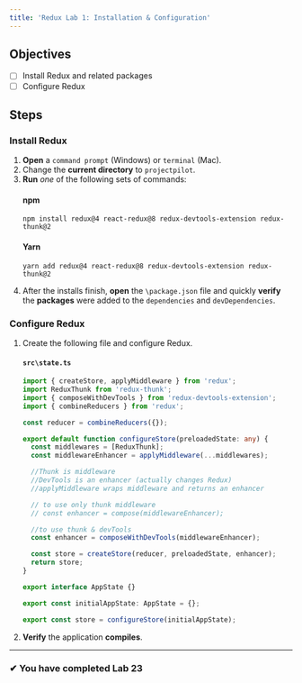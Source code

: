 ```yaml
---
title: 'Redux Lab 1: Installation & Configuration'
---
```


## Objectives

- [ ] Install Redux and related packages
- [ ] Configure Redux

## Steps

### Install Redux

1. **Open** a `command prompt` (Windows) or `terminal` (Mac).
1. Change the **current directory** to `projectpilot`.
1. **Run** _one_ of the following sets of commands:
   #### npm
   ```shell
   npm install redux@4 react-redux@8 redux-devtools-extension redux-thunk@2
   ```
   #### Yarn
   ```shell
   yarn add redux@4 react-redux@8 redux-devtools-extension redux-thunk@2
   ```
1. After the installs finish, **open** the `\package.json` file and quickly **verify** the **packages** were added to the `dependencies` and `devDependencies`.

### Configure Redux

1. Create the following file and configure Redux.

   #### `src\state.ts`

   ```ts
   import { createStore, applyMiddleware } from 'redux';
   import ReduxThunk from 'redux-thunk';
   import { composeWithDevTools } from 'redux-devtools-extension';
   import { combineReducers } from 'redux';

   const reducer = combineReducers({});

   export default function configureStore(preloadedState: any) {
     const middlewares = [ReduxThunk];
     const middlewareEnhancer = applyMiddleware(...middlewares);

     //Thunk is middleware
     //DevTools is an enhancer (actually changes Redux)
     //applyMiddleware wraps middleware and returns an enhancer

     // to use only thunk middleware
     // const enhancer = compose(middlewareEnhancer);

     //to use thunk & devTools
     const enhancer = composeWithDevTools(middlewareEnhancer);

     const store = createStore(reducer, preloadedState, enhancer);
     return store;
   }

   export interface AppState {}

   export const initialAppState: AppState = {};

   export const store = configureStore(initialAppState);
   ```

1. **Verify** the application **compiles**.

---

### &#10004; You have completed Lab 23
